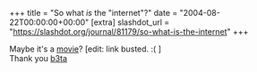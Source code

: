 +++
title = "So what _is_ the \"internet\"?"
date = "2004-08-22T00:00:00+00:00"
[extra]
slashdot_url = "https://slashdot.org/journal/81179/so-what-is-the-internet"
+++

<p>Maybe it's a <a href="http://www.bsd-unix.net/seitz/funny/RvB_NYC2.mov">movie</a>? [edit: link busted.<nobr> </nobr>:(  ]<br>Thank you <a href="http://b3ta.com/newsletter/issue148/">b3ta</a></p>

